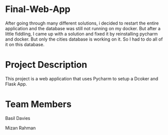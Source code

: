# Final-Web-App
After going through many different solutions, i decided to restart the entire application and the database was still not running on my docker. But after a little fiddling, I came up with a solution and fixed it by reinstalling pycharm and docker. But only the cities database is working on it. So I had to do all of it on this database.

# Project Description
This project is a web application that uses Pycharm to setup a Dcoker and Flask App.

# Team Members
Basil Davies

Mizan Rahman



